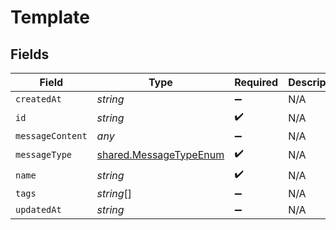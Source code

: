 # Template


## Fields

| Field                                                                   | Type                                                                    | Required                                                                | Description                                                             |
| ----------------------------------------------------------------------- | ----------------------------------------------------------------------- | ----------------------------------------------------------------------- | ----------------------------------------------------------------------- |
| `createdAt`                                                             | *string*                                                                | :heavy_minus_sign:                                                      | N/A                                                                     |
| `id`                                                                    | *string*                                                                | :heavy_check_mark:                                                      | N/A                                                                     |
| `messageContent`                                                        | *any*                                                                   | :heavy_minus_sign:                                                      | N/A                                                                     |
| `messageType`                                                           | [shared.MessageTypeEnum](../../../sdk/models/shared/messagetypeenum.md) | :heavy_check_mark:                                                      | N/A                                                                     |
| `name`                                                                  | *string*                                                                | :heavy_check_mark:                                                      | N/A                                                                     |
| `tags`                                                                  | *string*[]                                                              | :heavy_minus_sign:                                                      | N/A                                                                     |
| `updatedAt`                                                             | *string*                                                                | :heavy_minus_sign:                                                      | N/A                                                                     |